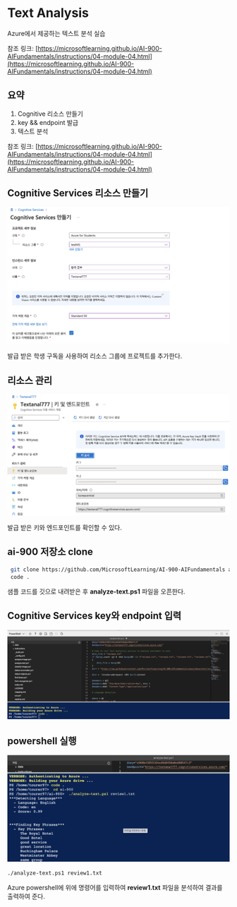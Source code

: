 # Text Analysis

Azure에서 제공하는 텍스트 분석 실습

참조 링크: [https://microsoftlearning.github.io/AI-900-AIFundamentals/instructions/04-module-04.html](https://microsoftlearning.github.io/AI-900-AIFundamentals/instructions/04-module-04.html)

## 요약
1. Cognitive 리소스 만들기
2. key && endpoint 발급
3. 텍스트 분석

참조 링크: [https://microsoftlearning.github.io/AI-900-AIFundamentals/instructions/04-module-04.html](https://microsoftlearning.github.io/AI-900-AIFundamentals/instructions/04-module-04.html)

## Cognitive Services 리소스 만들기

![./md_img/04_ta_resource.png](./md_img/04_ta_resource.png)

발급 받은 학생 구독을 사용하여 리소스 그룹에 프로젝트를 추가한다.

## 리소스 관리

![./md_img/04_ta_kp.png](./md_img/04_ta_kp.png)

발급 받은 키와 엔드포인트를 확인할 수 있다.

## ai-900 저장소 clone

```bash
 git clone https://github.com/MicrosoftLearning/AI-900-AIFundamentals ai-900
 code .
```
샘플 코드를 깃으로 내려받은 후 __analyze-text.ps1__ 파일을 오픈한다.

## Cognitive Services key와 endpoint 입력

![./md_img/04_ta_keyEndpoint.png](./md_img/04_ta_keyEndpoint.png)

## powershell 실행

![./md_img/04_ta_result.png](./md_img/04_ta_result.png)

```bash
./analyze-text.ps1 review1.txt
```

Azure powershell에 위에 명령어를 입력하여 __review1.txt__ 파일을 분석하여 결과를 출력하여 준다.